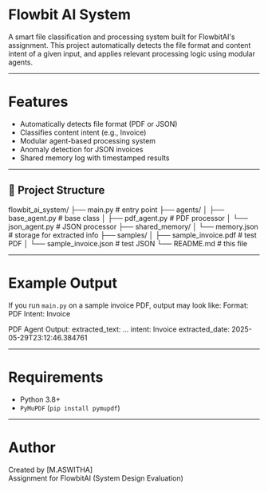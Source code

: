 # Flowbit AI System

A smart file classification and processing system built for FlowbitAI's assignment. This project automatically detects the file format and content intent of a given input, and applies relevant processing logic using modular agents.

---

# Features

-  Automatically detects file format (PDF or JSON)
-  Classifies content intent (e.g., Invoice)
- Modular agent-based processing system
-  Anomaly detection for JSON invoices
-  Shared memory log with timestamped results

---

## 📁 Project Structure
flowbit_ai_system/
├── main.py # entry point
├── agents/
│ ├── base_agent.py # base class
│ ├── pdf_agent.py # PDF processor
│ └── json_agent.py # JSON processor
├── shared_memory/
│ └── memory.json # storage for extracted info
├── samples/
│ ├── sample_invoice.pdf # test PDF
│ └── sample_invoice.json # test JSON
└── README.md # this file


---

# Example Output

If you run `main.py` on a sample invoice PDF, output may look like:
Format: PDF
Intent: Invoice

PDF Agent Output:
extracted_text: ...
intent: Invoice
extracted_date: 2025-05-29T23:12:46.384761


---

# Requirements

- Python 3.8+
- `PyMuPDF` (`pip install pymupdf`)

---

# Author

Created by [M.ASWITHA]  
Assignment for FlowbitAI (System Design Evaluation)






